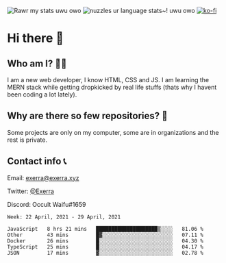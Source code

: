 ![Rawr my stats uwu owo](https://github-readme-stats.vercel.app/api?username=Exerra&show_icons=true&theme=buefy)
![nuzzles ur language stats~! uwu owo](https://github-readme-stats.vercel.app/api/top-langs/?username=Exerra&layout=compact)
[![ko-fi](https://www.ko-fi.com/img/githubbutton_sm.svg)](https://ko-fi.com/X8X130H96)
# Hi there 👋
## Who am I? 🙋‍♀️
I am a new web developer, I know HTML, CSS and JS. I am learning the MERN stack while getting dropkicked by real life stuffs (thats why I havent been coding a lot lately).
## Why are there so few repositories? 🤔
Some projects are only on my computer, some are in organizations and the rest is private.
## Contact info 📞
Email: [exerra@exerra.xyz](mailto:exerra@exerra.xyz)

Twitter: [@Exerra](https://twitter.com/exerra)

Discord: Occult Waifu#1659

<!--START_SECTION:waka-->
```text
Week: 22 April, 2021 - 29 April, 2021

JavaScript   8 hrs 21 mins   ████████████████████▒░░░░   81.06 % 
Other        43 mins         █▓░░░░░░░░░░░░░░░░░░░░░░░   07.11 % 
Docker       26 mins         █░░░░░░░░░░░░░░░░░░░░░░░░   04.30 % 
TypeScript   25 mins         █░░░░░░░░░░░░░░░░░░░░░░░░   04.17 % 
JSON         17 mins         ▓░░░░░░░░░░░░░░░░░░░░░░░░   02.78 % 
```
<!--END_SECTION:waka-->

